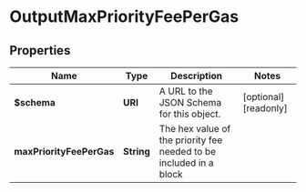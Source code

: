 

# OutputMaxPriorityFeePerGas


## Properties

| Name | Type | Description | Notes |
|------------ | ------------- | ------------- | -------------|
|**$schema** | **URI** | A URL to the JSON Schema for this object. |  [optional] [readonly] |
|**maxPriorityFeePerGas** | **String** | The hex value of the priority fee needed to be included in a block |  |



